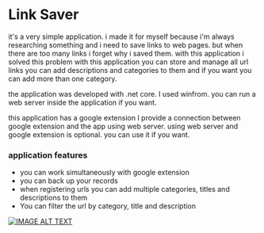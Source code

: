
# Link Saver

it's a very simple application. i made it for myself because i'm always researching something and i need to save links to web pages. but when there are too many links i forget why i saved them. with this application i solved this problem
with this application you can store and manage all url links
you can add descriptions and categories to them and if you want you can add more than one category.


the application was developed with .net core. I used winfrom. you can run a web server inside the application if you want.

this application has a google extension
I provide a connection between google extension and the app using web server.
using web server and google extension is optional. you can use it if you want.

### application features

- you can work simultaneously with google extension
- you can back up your records
- when registering urls you can add multiple categories, titles and descriptions to them
- You can filter the url by category, title and description


[![IMAGE ALT TEXT](http://img.youtube.com/vi/tpWlxrnoGfk/0.jpg)](http://www.youtube.com/watch?v=tpWlxrnoGfk"LinkSaver")

